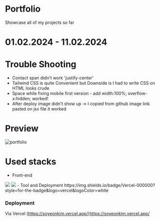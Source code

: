 # Portfolio 
Showcase all of my projects so far 


# 01.02.2024 - 11.02.2024

# Trouble Shooting
- Contact span didn't work 'justify-center'
- Tailwind CSS is quite Convenient but Downside is I had to write CSS on HTML looks crude
- Space while fixing mobile first version - add width:100%;
overflow-x:hidden; worked!
- After deploy image didn't show up -> I copied from github image link pasted on jsx file it worked

# Preview
![portfolio](https://github.com/Soylatte/portfolio-new/assets/133989317/7b91e568-00f3-4c39-91a6-32b249fa8704)


# Used stacks
- Front-end
<img src="https://img.shields.io/badge/React-61DAFB?style=for-the-badge&logo=React&logoColor=black">
<img src="https://img.shields.io/badge/Tailwind CSS-06B6D4?style=for-the-badge&logo=Tailwind CSS&logoColor=white"/>
- Tool and Deployment
https://img.shields.io/badge/Vercel-000000?style=for-the-badge&logo=vercel&logoColor=white

### Deployment
Via Vercel
(https://soyeonkim.vercel.app/)https://soyeonkim.vercel.app/

